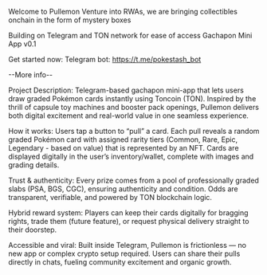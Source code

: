 Welcome to Pullemon
Venture into RWAs, we are bringing collectibles onchain in the form of mystery boxes

Building on Telegram and TON network for ease of access
Gachapon Mini App v0.1

Get started now:
Telegram bot: https://t.me/pokestash_bot

--More info--

Project Description: 
Telegram-based gachapon mini-app that lets users draw graded Pokémon cards instantly using Toncoin (TON). Inspired by the thrill of capsule toy machines and booster pack openings, Pullemon delivers both digital excitement and real-world value in one seamless experience.

How it works: 
Users tap a button to “pull” a card. Each pull reveals a random graded Pokémon card with assigned rarity tiers (Common, Rare, Epic, Legendary - based on value) that is represented by an NFT. Cards are displayed digitally in the user’s inventory/wallet, complete with images and grading details.

Trust & authenticity: 
Every prize comes from a pool of professionally graded slabs (PSA, BGS, CGC), ensuring authenticity and condition. Odds are transparent, verifiable, and powered by TON blockchain logic.

Hybrid reward system: 
Players can keep their cards digitally for bragging rights, trade them (future feature), or request physical delivery straight to their doorstep.

Accessible and viral: 
Built inside Telegram, Pullemon is frictionless — no new app or complex crypto setup required. Users can share their pulls directly in chats, fueling community excitement and organic growth.
